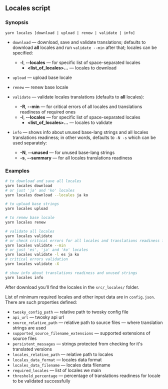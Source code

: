 ## Locales script

### Synopsis
```
yarn locales [download | upload | renew | validate | info]
```

- `download` — download, save and validate translations; defaults to download **all** locales and run `validate --min` after that; locales can be specified:
  - **-l**, **--locales** — for specific list of space-separated locales
    - **<list_of_locales>...** — locales to download

- `upload` — upload base locale

- `renew` — renew base locale

- `validate` — validate locales translations (defaults to **all** locales):
  - **-R**, **--min** — for critical errors of all locales and translations readiness of required ones
  - **-l**, **--locales** — for specific list of space-separated locales
    - **<list_of_locales>...** — locales to validate

- `info` — shows info about unused base-lang strings and all locales translations readiness; in other words, defaults to `-N -s` which can be used separately:
  - **-N**, **--unused** — for unused base-lang strings
  - **-s**, **--summary** — for all locales translations readiness

### Examples

```bash
# to download and save all locales
yarn locales download
# or just 'ja' and 'ko' locales
yarn locales download --locales ja ko

# to upload base strings
yarn locales upload

# to renew base locale
yarn locales renew

# validate all locales
yarn locales validate
# or check critical errors for all locales and translations readiness for ours
yarn locales validate --min
# or just 'es', 'ja' and 'ko' locales
yarn locales validate -l es ja ko
# critical errors validation
yarn locales validate -X

# show info about translations readiness and unused strings
yarn locales info
```

After download you'll find the locales in the `src/_locales/` folder.

List of minimum required locales and other input data are in `config.json`. There are such properties defined:
- `twosky_config_path` — relative path to twosky config file
- `api_url` — twosky api url
- `source_relative_path` — relative path to source files — where translation strings are used
- `supported_source_filename_extensions` — supported extensions of source files
- `persistent_messages` — strings protected from checking for it's translated versions
- `locales_relative_path` — relative path to locales
- `locales_data_format` — locales data format
- `locales_data_filename` — locales data filename
- `required_locales` — list of locales we main
- `threshold_percentage` — percentage of translations readiness for locale to be validated successfully
